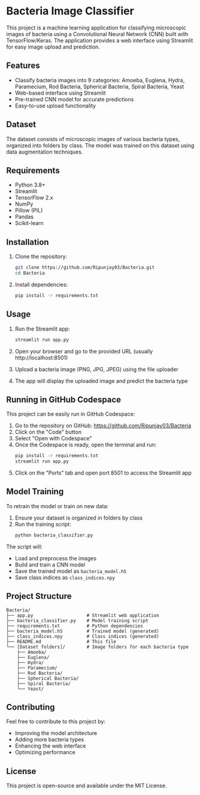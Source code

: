 # Bacteria Image Classifier

This project is a machine learning application for classifying microscopic images of bacteria using a Convolutional Neural Network (CNN) built with TensorFlow/Keras. The application provides a web interface using Streamlit for easy image upload and prediction.

## Features

- Classify bacteria images into 9 categories: Amoeba, Euglena, Hydra, Paramecium, Rod Bacteria, Spherical Bacteria, Spiral Bacteria, Yeast
- Web-based interface using Streamlit
- Pre-trained CNN model for accurate predictions
- Easy-to-use upload functionality

## Dataset

The dataset consists of microscopic images of various bacteria types, organized into folders by class. The model was trained on this dataset using data augmentation techniques.

## Requirements

- Python 3.8+
- Streamlit
- TensorFlow 2.x
- NumPy
- Pillow (PIL)
- Pandas
- Scikit-learn

## Installation

1. Clone the repository:
   ```bash
   git clone https://github.com/Ripunjay03/Bacteria.git
   cd Bacteria
   ```

2. Install dependencies:
   ```bash
   pip install -r requirements.txt
   ```

## Usage

1. Run the Streamlit app:
   ```bash
   streamlit run app.py
   ```

2. Open your browser and go to the provided URL (usually http://localhost:8501)

3. Upload a bacteria image (PNG, JPG, JPEG) using the file uploader

4. The app will display the uploaded image and predict the bacteria type

## Running in GitHub Codespace

This project can be easily run in GitHub Codespace:

1. Go to the repository on GitHub: https://github.com/Ripunjay03/Bacteria
2. Click on the "Code" button
3. Select "Open with Codespace"
4. Once the Codespace is ready, open the terminal and run:
   ```bash
   pip install -r requirements.txt
   streamlit run app.py
   ```
5. Click on the "Ports" tab and open port 8501 to access the Streamlit app

## Model Training

To retrain the model or train on new data:

1. Ensure your dataset is organized in folders by class
2. Run the training script:
   ```bash
   python bacteria_classifier.py
   ```

The script will:
- Load and preprocess the images
- Build and train a CNN model
- Save the trained model as `bacteria_model.h5`
- Save class indices as `class_indices.npy`

## Project Structure

```
Bacteria/
├── app.py                    # Streamlit web application
├── bacteria_classifier.py    # Model training script
├── requirements.txt          # Python dependencies
├── bacteria_model.h5         # Trained model (generated)
├── class_indices.npy         # Class indices (generated)
├── README.md                 # This file
└── [Dataset folders]/        # Image folders for each bacteria type
    ├── Amoeba/
    ├── Euglena/
    ├── Hydra/
    ├── Paramecium/
    ├── Rod Bacteria/
    ├── Spherical Bacteria/
    ├── Spiral Bacteria/
    └── Yeast/
```

## Contributing

Feel free to contribute to this project by:
- Improving the model architecture
- Adding more bacteria types
- Enhancing the web interface
- Optimizing performance

## License

This project is open-source and available under the MIT License.
